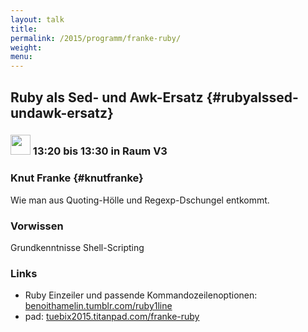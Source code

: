 ```yaml
---
layout: talk
title:
permalink: /2015/programm/franke-ruby/
weight: 
menu:
---
```

## Ruby als Sed- und Awk-Ersatz {#rubyalssed-undawk-ersatz}

### <img height = "32" src="../../../images/lightning.svg"> 13:20 bis 13:30 in Raum V3

### Knut Franke {#knutfranke}

Wie man aus Quoting-Hölle und Regexp-Dschungel entkommt.

### Vorwissen

Grundkenntnisse Shell-Scripting

### Links

- Ruby Einzeiler und passende Kommandozeilenoptionen: <a href="http://benoithamelin.tumblr.com/ruby1line" target="_blank">benoithamelin.tumblr.com/ruby1line</a>
- pad: <a href="https://tuebix2015.titanpad.com/franke-ruby" target="_blank">tuebix2015.titanpad.com/franke-ruby</a>
